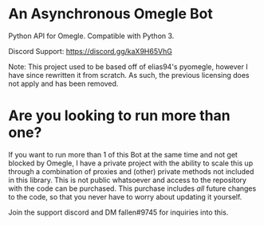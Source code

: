 # An Asynchronous Omegle Bot

Python API for Omegle. Compatible with Python 3.

Discord Support: https://discord.gg/kaX9H65VhG

Note: This project used to be based off of elias94's pyomegle, however I have since rewritten it from scratch. As such, the previous licensing does not apply and has been removed.

# Are you looking to run more than one?

If you want to run more than 1 of this Bot at the same time and not get blocked by Omegle, I have
a private project with the ability to scale this up through a combination of proxies and (other)
private methods not included in this library. This is not public whatsoever and access to the repository
with the code can be purchased. This purchase includes *all* future changes to the code, so that you never
have to worry about updating it yourself.

Join the support discord and DM fallen#9745 for inquiries into this.
